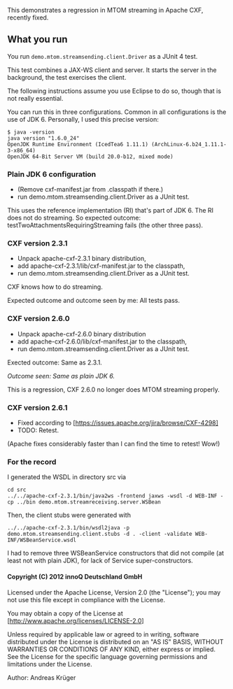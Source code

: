This demonstrates a regression in MTOM streaming in Apache CXF, recently fixed.

## What you run

You run `demo.mtom.streamsending.client.Driver` as a JUnit 4 test.

This test combines a JAX-WS client and server. It starts the server in the background, the test exercises the client.

The following instructions assume you use Eclipse to do so, though that is not really essential.

You can run this in three configurations. Common in all configurations is the use of JDK 6.  Personally, I used this precise version:

    $ java -version
    java version "1.6.0_24"
    OpenJDK Runtime Environment (IcedTea6 1.11.1) (ArchLinux-6.b24_1.11.1-3-x86_64)
    OpenJDK 64-Bit Server VM (build 20.0-b12, mixed mode)


### Plain JDK 6 configuration

* (Remove cxf-manifest.jar from .classpath if there.)
* run demo.mtom.streamsending.client.Driver as a JUnit test.

This uses the reference implementation (RI) that's part of JDK 6. The RI does not do streaming. So expected outcome: testTwoAttachmentsRequiringStreaming fails (the other three pass).


### CXF version 2.3.1

* Unpack apache-cxf-2.3.1 binary distribution,
* add apache-cxf-2.3.1/lib/cxf-manifest.jar to the classpath,
* run demo.mtom.streamsending.client.Driver as a JUnit test.

CXF knows how to do streaming.

Expected outcome and outcome seen by me: All tests pass.


### CXF version 2.6.0

* Unpack apache-cxf-2.6.0 binary distribution
* add apache-cxf-2.6.0/lib/cxf-manifest.jar to the classpath,
* run demo.mtom.streamsending.client.Driver as a JUnit test.

Exected outcome: Same as 2.3.1.

_Outcome seen: Same as plain JDK 6._

This is a regression, CXF 2.6.0 no longer does MTOM streaming properly.

### CXF version 2.6.1

* Fixed according to [https://issues.apache.org/jira/browse/CXF-4298]
* TODO: Retest.

(Apache fixes considerably faster than I can find the time to retest! Wow!)

### For the record

I generated the WSDL in directory src via

    cd src
    ../../apache-cxf-2.3.1/bin/java2ws -frontend jaxws -wsdl -d WEB-INF -cp ../bin demo.mtom.streamreceiving.server.WSBean
 
Then, the client stubs were generated with

    ../../apache-cxf-2.3.1/bin/wsdl2java -p demo.mtom.streamsending.client.stubs -d . -client -validate WEB-INF/WSBeanService.wsdl

I had to remove three WSBeanService constructors that did not compile (at least not with plain JDK), for lack of Service super-constructors.



#### Copyright (C) 2012 innoQ Deutschland GmbH

Licensed under the Apache License, Version 2.0 (the "License");
you may not use this file except in compliance with the License.

You may obtain a copy of the License at
[http://www.apache.org/licenses/LICENSE-2.0]

Unless required by applicable law or agreed to in writing, software
distributed under the License is distributed on an "AS IS" BASIS,
WITHOUT WARRANTIES OR CONDITIONS OF ANY KIND, either express or implied.
See the License for the specific language governing permissions and
limitations under the License.

Author: Andreas Kr&uuml;ger
